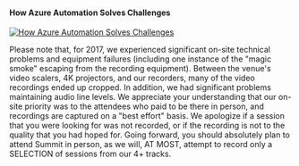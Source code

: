 ﻿#### How Azure Automation Solves Challenges

[![How Azure Automation Solves Challenges](https://i3.ytimg.com/vi/vnw39HaMp3M/hqdefault.jpg "How Azure Automation Solves Challenges")](https://www.youtube.com/watch?v=vnw39HaMp3M)

Please note that, for 2017, we experienced significant on-site technical problems and equipment failures (including one instance of the "magic smoke" escaping from the recording equipment). Between the venue's video scalers, 4K projectors, and our recorders, many of the video recordings ended up cropped. In addition, we had significant problems maintaining audio line levels. We appreciate your understanding that our on-site priority was to the attendees who paid to be there in person, and recordings are captured on a "best effort" basis. We apologize if a session that you were looking for was not recorded, or if the recording is not to the quality that you had hoped for. Going forward, you should absolutely plan to attend Summit in person, as we will, AT MOST, attempt to record only a SELECTION of sessions from our 4+ tracks.


